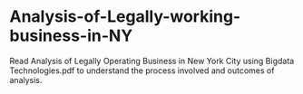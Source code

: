 # Analysis-of-Legally-working-business-in-NY

Read Analysis of Legally Operating Business in New York City using Bigdata Technologies.pdf to understand the process involved and outcomes of analysis.
